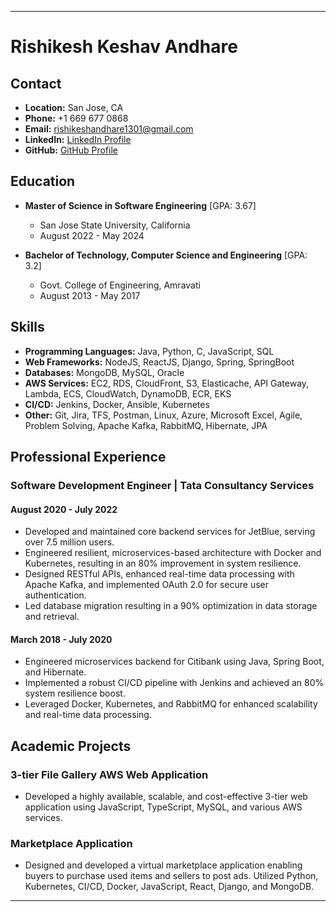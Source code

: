 

---

# Rishikesh Keshav Andhare

## Contact
- **Location:** San Jose, CA
- **Phone:** +1 669 677 0868
- **Email:** rishikeshandhare1301@gmail.com
- **LinkedIn:** [LinkedIn Profile](LinkedIn_Profile_Link_Here)
- **GitHub:** [GitHub Profile](GitHub_Profile_Link_Here)

## Education
- **Master of Science in Software Engineering** [GPA: 3.67]
  - San Jose State University, California
  - August 2022 - May 2024

- **Bachelor of Technology, Computer Science and Engineering** [GPA: 3.2]
  - Govt. College of Engineering, Amravati
  - August 2013 - May 2017

## Skills
- **Programming Languages:** Java, Python, C, JavaScript, SQL
- **Web Frameworks:** NodeJS, ReactJS, Django, Spring, SpringBoot
- **Databases:** MongoDB, MySQL, Oracle
- **AWS Services:** EC2, RDS, CloudFront, S3, Elasticache, API Gateway, Lambda, ECS, CloudWatch, DynamoDB, ECR, EKS
- **CI/CD:** Jenkins, Docker, Ansible, Kubernetes
- **Other:** Git, Jira, TFS, Postman, Linux, Azure, Microsoft Excel, Agile, Problem Solving, Apache Kafka, RabbitMQ, Hibernate, JPA

## Professional Experience
### Software Development Engineer | Tata Consultancy Services

#### August 2020 - July 2022
- Developed and maintained core backend services for JetBlue, serving over 7.5 million users.
- Engineered resilient, microservices-based architecture with Docker and Kubernetes, resulting in an 80% improvement in system resilience.
- Designed RESTful APIs, enhanced real-time data processing with Apache Kafka, and implemented OAuth 2.0 for secure user authentication.
- Led database migration resulting in a 90% optimization in data storage and retrieval.

#### March 2018 - July 2020
- Engineered microservices backend for Citibank using Java, Spring Boot, and Hibernate.
- Implemented a robust CI/CD pipeline with Jenkins and achieved an 80% system resilience boost.
- Leveraged Docker, Kubernetes, and RabbitMQ for enhanced scalability and real-time data processing.

## Academic Projects
### 3-tier File Gallery AWS Web Application
- Developed a highly available, scalable, and cost-effective 3-tier web application using JavaScript, TypeScript, MySQL, and various AWS services.

### Marketplace Application
- Designed and developed a virtual marketplace application enabling buyers to purchase used items and sellers to post ads. Utilized Python, Kubernetes, CI/CD, Docker, JavaScript, React, Django, and MongoDB.

---
